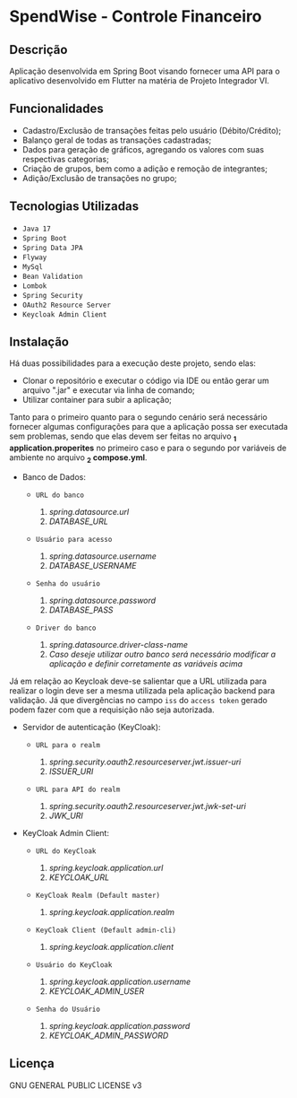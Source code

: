 # SpendWise - Controle Financeiro

## Descrição

Aplicação desenvolvida em Spring Boot visando fornecer uma API para o aplicativo desenvolvido em Flutter 
na matéria de Projeto Integrador VI.

## Funcionalidades

- Cadastro/Exclusão de transações feitas pelo usuário (Débito/Crédito);
- Balanço geral de todas as transações cadastradas;
- Dados para geração de gráficos, agregando os valores com suas respectivas categorias;
- Criação de grupos, bem como a adição e remoção de integrantes;
- Adição/Exclusão de transações no grupo;

## Tecnologias Utilizadas

- `Java 17`
- `Spring Boot`
- `Spring Data JPA`
- `Flyway`
- `MySql`
- `Bean Validation`
- `Lombok`
- `Spring Security`
- `OAuth2 Resource Server`
- `Keycloak Admin Client`

## Instalação

Há duas possibilidades para a execução deste projeto, sendo elas:

* Clonar o repositório e executar o código via IDE ou então gerar um arquivo ".jar" e executar via linha de comando;
* Utilizar container para subir a aplicação;

Tanto para o primeiro quanto para o segundo cenário será necessário fornecer algumas configurações para que a aplicação
possa ser executada sem problemas, sendo que elas devem ser feitas no arquivo **<sub>1</sub> application.properites** no primeiro caso e
para o segundo por variáveis de ambiente no arquivo **<sub>2</sub> compose.yml**.

* Banco de Dados:
  * `URL do banco`
    1. *spring.datasource.url*
    2. *DATABASE_URL*

  * `Usuário para acesso`
    1. *spring.datasource.username*
    2. *DATABASE_USERNAME*
  
  * `Senha do usuário`
    1. *spring.datasource.password*
    2. *DATABASE_PASS*

  * `Driver do banco`
    1. *spring.datasource.driver-class-name*
    2. *Caso deseje utilizar outro banco será necessário modificar a aplicação e definir corretamente as variáveis acima*

Já em relação ao Keycloak deve-se salientar que a URL utilizada para realizar o login deve ser a mesma utilizada pela
aplicação backend para validação. Já que divergências no campo `iss` do `access token` gerado podem fazer com que a requisição não seja
autorizada.

* Servidor de autenticação (KeyCloak):
  * `URL para o realm`
    1. *spring.security.oauth2.resourceserver.jwt.issuer-uri*
    2. *ISSUER_URI*

  * `URL para API do realm`
    1. *spring.security.oauth2.resourceserver.jwt.jwk-set-uri*
    2. *JWK_URI*


* KeyCloak Admin Client:
  * `URL do KeyCloak`
    1. *spring.keycloak.application.url*
    2. *KEYCLOAK_URL*
  
  * `KeyCloak Realm (Default master)`
    1. *spring.keycloak.application.realm*
  
  * `KeyCloak Client (Default admin-cli)`
    1. *spring.keycloak.application.client*

  * `Usuário do KeyCloak`
    1. *spring.keycloak.application.username*
    2. *KEYCLOAK_ADMIN_USER*
  
  * `Senha do Usuário`
    1. *spring.keycloak.application.password*
    2. *KEYCLOAK_ADMIN_PASSWORD*

## Licença

GNU GENERAL PUBLIC LICENSE v3